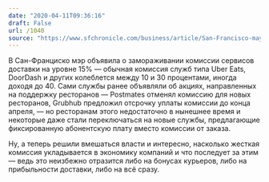```yaml
---
date: "2020-04-11T09:36:16"
draft: False
url: /1040
source: "https://www.sfchronicle.com/business/article/San-Francisco-mayor-caps-Uber-Postmates-15192738.php"
---
```


В Сан-Франциско мэр объявила о замораживании комиссии сервисов доставки на уровне 15% — обычная комиссия служб типа Uber Eats, DoorDash и других колеблется между 10 и 30 процентами, иногда доходя до 40. Сами службы ранее объявляли об акциях, направленных на поддержку ресторанов — Postmates отменял комиссию для новых ресторанов, Grubhub предложил отсрочку уплаты комиссии до конца апреля, — но ресторанам этого недостаточно в нынешнее время и некоторые даже стали переключаться на новые службы, предлагающие фиксированную абонентскую плату вместо комиссии от заказа.

Ну, а теперь решили вмешаться власти и интересно, насколько жесткая комиссия укладывается в экономику компаний и что последует за этим — ведь это неизбежно отразится либо на бонусах курьеров, либо на прибыльности доставки, либо на всё сразу.
